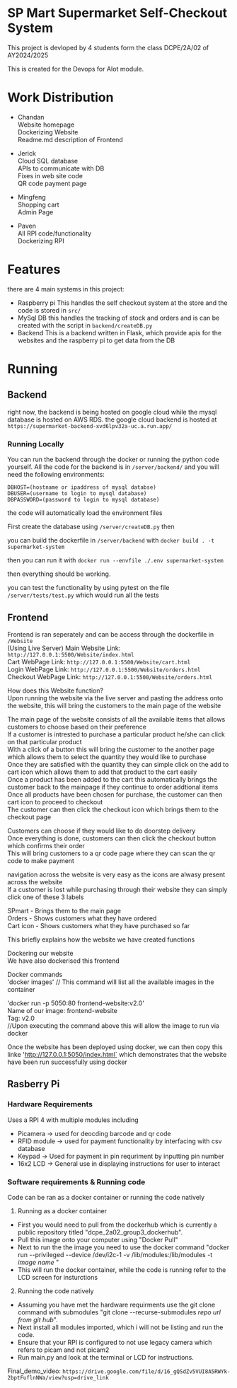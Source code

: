 # SP Mart Supermarket Self-Checkout System

This project is devloped by 4 students form the class DCPE/2A/02 of AY2024/2025

This is created for the Devops for AIot module.

# Work Distribution
- Chandan <br>
Website homepage <br>
Dockerizing Website <br>
Readme.md description of Frontend <br>

- Jerick <br>
Cloud SQL database <br>
APIs to communicate with DB <br>
Fixes in web site code <br>
QR code payment page <br>

- Mingfeng<br>
Shopping cart<br>
Admin Page<br>

- Paven <br>
All RPI code/functionality <br>
Dockerizing RPI <br>

# Features

there are 4 main systems in this project:
- Raspberry pi
	This handles the self checkout system at the store and the code is stored in `src/`
- MySql DB
	this handles the tracking of stock and orders and is can be created with the script in `backend/createDB.py`
- Backend
	This is a backend written in Flask, which provide apis for the websites and the raspberry pi to get data from the DB

# Running

## Backend

right now, the backend is being hosted on google cloud while the mysql database is hosted on AWS RDS. the google cloud backend is hosted at `https://supermarket-backend-xvd6lpv32a-uc.a.run.app/`

### Running Locally

You can run the backend through the docker or running the python code yourself. All the code for the backend is in `/server/backend/` and you will need the following environments:
``` env
DBHOST=(hostname or ipaddress of mysql databse)
DBUSER=(username to login to mysql database)
DBPASSWORD=(password to login to mysql database)
```
the code will automatically load the environment files

First create the database using `/server/createDB.py` then

you can build the dockerfile in `/server/backend` with `docker build . -t supermarket-system`

then you can run it with `docker run --envfile ./.env supermarket-system`
 
then everything should be working.

you can test the functionality by using pytest on the file `/server/tests/test.py` which would run all the tests

## Frontend

Frontend is ran seperately and can be access through the dockerfile in `/Website` <br>
(Using Live Server)
Main Website Link: `http://127.0.0.1:5500/Website/index.html` <br>
Cart WebPage Link: `http://127.0.0.1:5500/Website/cart.html` <br>
Login WebPage Link: `http://127.0.0.1:5500/Website/orders.html` <br>
Checkout WebPage Link: `http://127.0.0.1:5500/Website/orders.html` <br>

How does this Website function? <br>
Upon running the website via the live server and pasting the address onto the website, this will bring the customers to the main page of the website <br>

The main page of the website consists of all the available items that allows customers to choose based on their preference <br>
If a customer is intrested to purchase a particular product he/she can click on that particular product <br>
With a click of a button this will bring the customer to the another page which allows them to select the quantity they would like to purchase <br>
Once they are satisfied with the quantity they can simple click on the add to cart icon which allows them to add that product to the cart easily <br>
Once a product has been added to the cart this automatically brings the customer back to the mainpage if they continue to order addtional items <br>
Once all products have been chosen for purchase, the customer can then cart icon to proceed to checkout <br>
The customer can then click the checkout icon which brings them to the checkout page <br>

Customers can choose if they would like to do doorstep delivery <br>
Once everything is done, customers can then click the checkout button which confirms their order <br>
This will bring customers to a qr code page where they can scan the qr code to make payment <br>


navigation across the website is very easy as the icons are alwasy present across the website <br>
If a customer is lost while purchasing through their website they can simply click one of these 3 labels <br>

SPmart - Brings them to the main page <br>
Orders - Shows customers what they have ordered <br>
Cart icon - Shows customers what they have purchased so far <br>

This briefly explains how the website we have created functions <br>


Dockering our website <br>
We have also dockerised this frontend <br>

Docker commands <br>
'docker images' // This command will list all the available images in the container <br>

'docker run -p 5050:80 frontend-website:v2.0' <br>
Name of our image: frontend-website <br>
Tag: v2.0 <br>
//Upon executing the command above this will allow the image to run via docker <br>

Once the website has been deployed using docker, we can then copy this linke 'http://127.0.0.1:5050/index.html` which demonstrates that the website have been run successfully using docker <br>

## Rasberry Pi

### Hardware Requirements
Uses a RPI 4 with multiple modules including  
- Picamera ->  used for deocding barcode and qr code
- RFID module -> used for payment functionality by interfacing with csv database
- Keypad ->  Used for payment in pin requriment by inputting pin number
- 16x2 LCD -> General use in displaying instructions for user to interact

### Software requirements & Running code

Code can be ran as a docker container or running the code natively

1. Running as a docker container

- First you would need to pull from the dockerhub which is currently a public repository titled "dcpe_2a02_group3_dockerhub". 
- Pull this image onto your computer using "Docker Pull"
- Next to run the the image you need to use the docker command "docker run --privileged --device /dev/i2c-1 -v /lib/modules:/lib/modules -t _image name_ " 
- This will run the docker container, while the code is running refer to the LCD screen for insturctions

2. Running the code natively

- Assuming you have met the hardware requirments use the git clone command with submodules "git clone --recurse-submodules _repo url from git hub_".
- Next install all modules imported, which i will not be listing and run the code. 
- Ensure that your RPI is configured to not use legacy camera which refers to picam and not picam2 
- Run main.py and look at the terminal or LCD for instructions. 

Final_demo_video: `https://drive.google.com/file/d/16_gQSdZv5VUI8A5RWYk-2bptFuflnNWa/view?usp=drive_link`